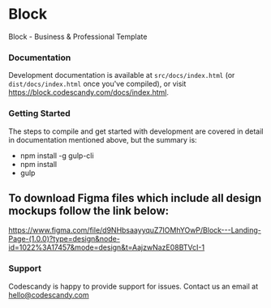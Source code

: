 # Block

Block - Business & Professional Template

### Documentation

Development documentation is available at `src/docs/index.html` (or `dist/docs/index.html` once you've compiled), or visit https://block.codescandy.com/docs/index.html.

### Getting Started

The steps to compile and get started with development are covered in detail in documentation mentioned above, but the summary is:

-  npm install -g gulp-cli
-  npm install
-  gulp

## To download Figma files which include all design mockups follow the link below:

https://www.figma.com/file/d9NHbsaayyquZ7IOMhYOwP/Block---Landing-Page-(1.0.0)?type=design&node-id=1022%3A17457&mode=design&t=AajzwNazE08BTVcI-1

### Support

Codescandy is happy to provide support for issues. Contact us an email at hello@codescandy.com
